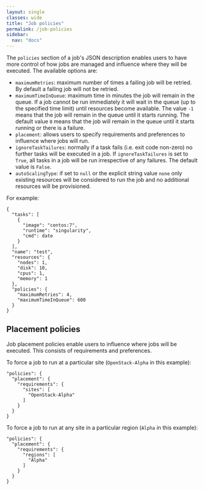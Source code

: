 ```yaml
---
layout: single
classes: wide
title: "Job policies"
permalink: /job-policies
sidebar:
  nav: "docs"
---
```


The `policies` section of a job's JSON description enables users to have more control of how jobs are managed and influence where they will be executed. The available options are:
* `maximumRetries`: maximum number of times a failing job will be retried. By default a failing job will not be retried.
* `maximumTimeInQueue`: maximum time in minutes the job will remain in the queue. If a job cannot be run immediately it will wait in the queue (up to the specified time limit) until resources become available. The value `-1` means that the job will remain in the queue until it starts running. The default value `0` means that the job will remain in the queue until it starts running or there is a failure.
* `placement`: allows users to specify requirements and preferences to influence where jobs will run.
* `ignoreTaskTailures`: normally if a task fails (i.e. exit code non-zero) no further tasks will be executed in a job. If `ignoreTaskTailures` is set to `True`, all
tasks in a job will be run irrespective of any failures. The default value is `False`.
* `autoScalingType`: if set to `null` or the explicit string value `none` only existing resources will be considered to run the job and no additional resources will be provisioned.

For example:
```
{
  "tasks": [
    {
      "image": "centos:7", 
      "runtime": "singularity",
      "cmd": date
    }
  ], 
  "name": "test", 
  "resources": {
    "nodes": 1, 
    "disk": 10, 
    "cpus": 1, 
    "memory": 1
  },
  "policies": {
    "maximumRetries": 4,
    "maximumTimeInQueue": 600
  }
}
```

## Placement policies
Job placement policies enable users to influence where jobs will be executed. This consists of requirements and preferences.

To force a job to run at a particular site (`OpenStack-Alpha` in this example):
```
"policies": {
  "placement": {
    "requirements": {
      "sites": [
        "OpenStack-Alpha"
      ]
    }
  }
}
```
To force a job to run at any site in a particular region (`Alpha` in this example):
```
"policies": {
  "placement": {
    "requirements": {
      "regions": [
        "Alpha"
      ]
    }
  }
}
```

